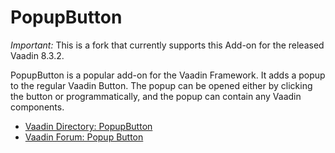 PopupButton
===========

*Important:* This is a fork that currently supports this Add-on for the released Vaadin 8.3.2.


PopupButton is a popular add-on for the Vaadin Framework. It adds a popup to the regular Vaadin Button. The popup can be opened either by clicking the button or programmatically, and the popup can contain any Vaadin components.

 * [Vaadin Directory: PopupButton](https://vaadin.com/addon/popupbutton)
 * [Vaadin Forum: Popup Button](https://vaadin.com/forum/#!/thread/118566/118565)
